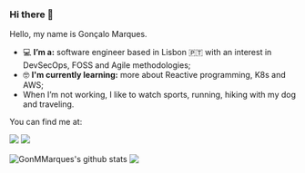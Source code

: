 ### Hi there 👋


Hello, my name is Gonçalo Marques. 

- 💻 **I’m a:** software engineer based in Lisbon 🇵🇹 with an interest in DevSecOps, FOSS and Agile methodologies;
- 🤓 **I'm currently learning:** more about Reactive programming, K8s and AWS;
- When I’m not working, I like to watch sports, running, hiking with my dog and traveling.

You can find me at:

[<img src="https://img.shields.io/badge/medium-%2312100E.svg?&style=for-the-badge&logo=medium&logoColor=white" />](https://medium.com/@goncalo.m.marques)
[<img src="https://img.shields.io/badge/linkedin-%230077B5.svg?&style=for-the-badge&logo=linkedin&logoColor=white" />](https://www.linkedin.com/in/goncalommarques/)



<a>
  <img align="center" src="https://github-readme-stats.vercel.app/api?username=GonMMarques&show_icons=true&include_all_commits=true&theme=dracula&ver=ahaha" alt="GonMMarques's github stats" />
</a>
<a>
  <img align="center" src="https://github-readme-stats.vercel.app/api/top-langs/?username=GonMMarques&layout=compact&theme=dracula&&ver=gmm" />
</a>
